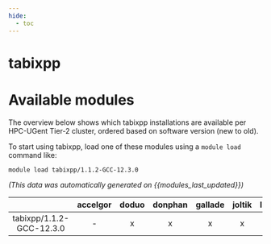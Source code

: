 ```yaml
---
hide:
  - toc
---
```


tabixpp
=======

# Available modules


The overview below shows which tabixpp installations are available per HPC-UGent Tier-2 cluster, ordered based on software version (new to old).

To start using tabixpp, load one of these modules using a `module load` command like:

```shell
module load tabixpp/1.1.2-GCC-12.3.0
```

*(This data was automatically generated on {{modules_last_updated}})*

| |accelgor|doduo|donphan|gallade|joltik|litleo|shinx|
| :---: | :---: | :---: | :---: | :---: | :---: | :---: | :---: |
|tabixpp/1.1.2-GCC-12.3.0|-|x|x|x|x|x|x|
